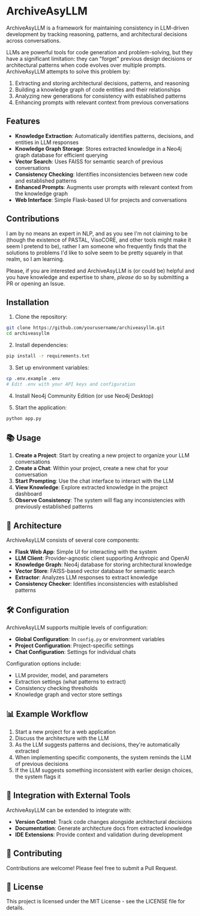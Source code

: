 # ArchiveAsyLLM

ArchiveAsyLLM is a framework for maintaining consistency in LLM-driven development by tracking reasoning, patterns, and architectural decisions across conversations.

LLMs are powerful tools for code generation and problem-solving, but they have a significant limitation: they can "forget" previous design decisions or architectural patterns when code evolves over multiple prompts. ArchiveAsyLLM attempts to solve this problem by:

1. Extracting and storing architectural decisions, patterns, and reasoning
2. Building a knowledge graph of code entities and their relationships
3. Analyzing new generations for consistency with established patterns
4. Enhancing prompts with relevant context from previous conversations

## Features

- **Knowledge Extraction**: Automatically identifies patterns, decisions, and entities in LLM responses
- **Knowledge Graph Storage**: Stores extracted knowledge in a Neo4j graph database for efficient querying
- **Vector Search**: Uses FAISS for semantic search of previous conversations
- **Consistency Checking**: Identifies inconsistencies between new code and established patterns
- **Enhanced Prompts**: Augments user prompts with relevant context from the knowledge graph
- **Web Interface**: Simple Flask-based UI for projects and conversations

## Contributions

I am by no means an expert in NLP, and as you see I'm not claiming to be (though the existence of PASTAL, VisoCORE, and other tools might make it seem I pretend to be), rather I am someone who frequently finds that the solutions to problems I'd like to solve seem to be pretty squarely in that realm, so I am learning.

Please, if you are interested and ArchiveAsyLLM is (or could be) helpful and you have knowledge and expertise to share, *please* do so by submitting a PR or opening an Issue.

## Installation

1. Clone the repository:
```bash
git clone https://github.com/yourusername/archiveasyllm.git
cd archiveasyllm
```

2. Install dependencies:
```bash
pip install -r requirements.txt
```

3. Set up environment variables:
```bash
cp .env.example .env
# Edit .env with your API keys and configuration
```

4. Install Neo4j Community Edition (or use Neo4j Desktop)

5. Start the application:
```bash
python app.py
```

## 📚 Usage

1. **Create a Project**: Start by creating a new project to organize your LLM conversations
2. **Create a Chat**: Within your project, create a new chat for your conversation
3. **Start Prompting**: Use the chat interface to interact with the LLM
4. **View Knowledge**: Explore extracted knowledge in the project dashboard
5. **Observe Consistency**: The system will flag any inconsistencies with previously established patterns

## 🧩 Architecture

ArchiveAsyLLM consists of several core components:

- **Flask Web App**: Simple UI for interacting with the system
- **LLM Client**: Provider-agnostic client supporting Anthropic and OpenAI
- **Knowledge Graph**: Neo4j database for storing architectural knowledge
- **Vector Store**: FAISS-based vector database for semantic search
- **Extractor**: Analyzes LLM responses to extract knowledge
- **Consistency Checker**: Identifies inconsistencies with established patterns

## 🛠️ Configuration

ArchiveAsyLLM supports multiple levels of configuration:

- **Global Configuration**: In `config.py` or environment variables
- **Project Configuration**: Project-specific settings
- **Chat Configuration**: Settings for individual chats

Configuration options include:
- LLM provider, model, and parameters
- Extraction settings (what patterns to extract)
- Consistency checking thresholds
- Knowledge graph and vector store settings

## 📊 Example Workflow

1. Start a new project for a web application
2. Discuss the architecture with the LLM
3. As the LLM suggests patterns and decisions, they're automatically extracted
4. When implementing specific components, the system reminds the LLM of previous decisions
5. If the LLM suggests something inconsistent with earlier design choices, the system flags it

## 🔄 Integration with External Tools

ArchiveAsyLLM can be extended to integrate with:

- **Version Control**: Track code changes alongside architectural decisions
- **Documentation**: Generate architecture docs from extracted knowledge
- **IDE Extensions**: Provide context and validation during development

## 🤝 Contributing

Contributions are welcome! Please feel free to submit a Pull Request.

## 📜 License

This project is licensed under the MIT License - see the LICENSE file for details.
